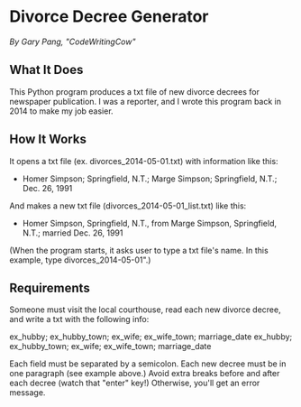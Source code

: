 # Divorce Decree Generator
_By Gary Pang, "CodeWritingCow"_


## What It Does
This Python program produces a txt file of new divorce decrees for newspaper publication. I was a reporter, and I wrote this program back in 2014 to make my job easier.


## How It Works
It opens a txt file (ex. divorces_2014-05-01.txt) with information like this:

* Homer Simpson; Springfield, N.T.; Marge Simpson; Springfield, N.T.; Dec. 26, 1991

And makes a new txt file (divorces_2014-05-01_list.txt) like this:
* Homer Simpson, Springfield, N.T., from Marge Simpson, Springfield, N.T.; married Dec. 26, 1991

(When the program starts, it asks user to type a txt file's name. In this example, type divorces_2014-05-01".)


## Requirements
Someone must visit the local courthouse, read each new divorce decree, and write a txt with the following info:

ex_hubby; ex_hubby_town; ex_wife; ex_wife_town; marriage_date
ex_hubby; ex_hubby_town; ex_wife; ex_wife_town; marriage_date

Each field must be separated by a semicolon. Each new decree must be in one paragraph (see example above.) Avoid extra breaks before and after each decree (watch that "enter" key!) Otherwise, you'll get an error message.
